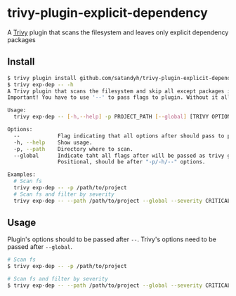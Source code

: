 # trivy-plugin-explicit-dependency
A [Trivy](https://github.com/aquasecurity/trivy) plugin that scans the filesystem and leaves only explicit dependency packages

## Install

```bash
$ trivy plugin install github.com/satandyh/trivy-plugin-explicit-dependency
$ trivy exp-dep -- -h
A Trivy plugin that scans the filesystem and skip all except packages in **/**/package.yaml files.
Important! You have to use '--' to pass flags to plugin. Without it all flags will be passed as global.

Usage:
  trivy exp-dep -- [-h,--help] -p PROJECT_PATH [--global] [TRIVY OPTION]

Options:
  --            Flag indicating that all options after should pass to plugin.
  -h, --help    Show usage.
  -p, --path    Directory where to scan.
  --global      Indicate taht all flags after will be passed as trivy global/fs options.
                Positional, should be after "-p/-h/--" options.

Examples:
  # Scan fs
  trivy exp-dep -- -p /path/to/project
  # Scan fs and filter by severity
  trivy exp-dep -- --path /path/to/project --global --severity CRITICAL
```

## Usage
Plugin's options should to be passed after `--`.
Trivy's options need to be passed after `--global`.

```bash
# Scan fs
$ trivy exp-dep -- -p /path/to/project

# Scan fs and filter by severity
$ trivy exp-dep -- --path /path/to/project --global --severity CRITICAL
```
